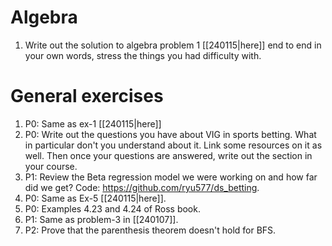 # Algebra
1. Write out the solution to algebra problem 1 [[240115|here]] end to end in your own words, stress the things you had difficulty with.
# General exercises
1. P0: Same as ex-1 [[240115|here]]
2. P0: Write out the questions you have about VIG in sports betting. What in particular don't you understand about it. Link some resources on it as well. Then once your questions are answered, write out the section in your course.
3. P1: Review the Beta regression model we were working on and how far did we get? Code: https://github.com/ryu577/ds_betting. 
4. P0: Same as Ex-5 [[240115|here]].
5. P0: Examples 4.23 and 4.24 of Ross book.
6. P1: Same as problem-3 in [[240107]].
7. P2: Prove that the parenthesis theorem doesn't hold for BFS.